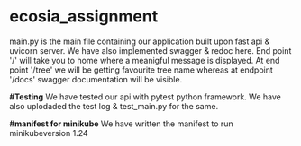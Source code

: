 # ecosia_assignment
main.py is the main file containing our application built upon fast api & uvicorn server. We have also implemented swagger & redoc here. End point '/' will take you to home where a meanigful message is displayed. At end point '/tree' we will be getting favourite tree name whereas at endpoint '/docs' swagger documentation will be visible.

**#Testing**
We have tested our api with pytest python framework. We have also uplodaded the test log & test_main.py for the same.

**#manifest for minikube**
We have written the manifest to run minikubeversion 1.24


